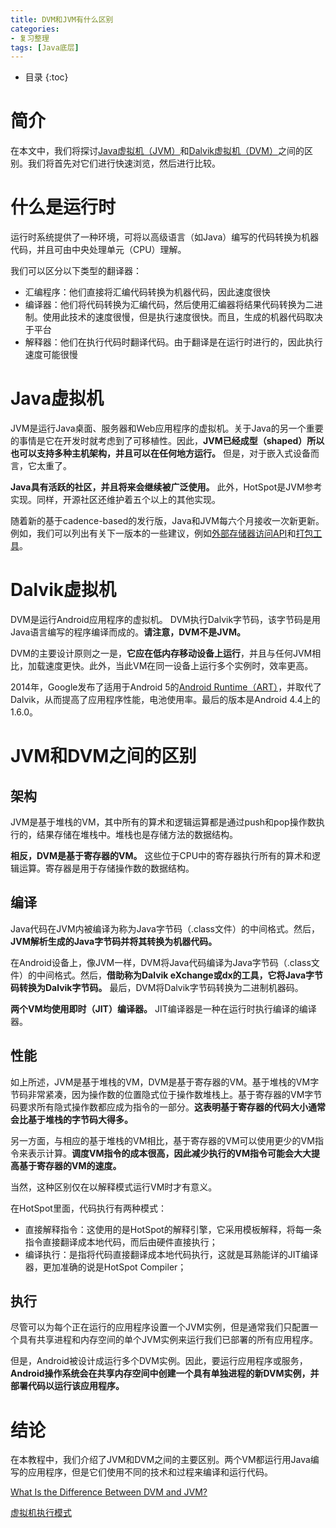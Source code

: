 ```yaml
---
title: DVM和JVM有什么区别
categories:
- 复习整理
tags: [Java底层]
---
```


* 目录
{:toc}

# 简介

在本文中，我们将探讨[Java虚拟机（JVM）](https://docs.oracle.com/javase/specs/index.html)和[Dalvik虚拟机（DVM）](https://source.android.com/devices/tech/dalvik)之间的区别。我们将首先对它们进行快速浏览，然后进行比较。

# 什么是运行时

运行时系统提供了一种环境，可将以高级语言（如Java）编写的代码转换为机器代码，并且可由中央处理单元（CPU）理解。

我们可以区分以下类型的翻译器：
* 汇编程序：他们直接将汇编代码转换为机器代码，因此速度很快
* 编译器：他们将代码转换为汇编代码，然后使用汇编器将结果代码转换为二进制。使用此技术的速度很慢，但是执行速度很快。而且，生成的机器代码取决于平台
* 解释器：他们在执行代码时翻译代码。由于翻译是在运行时进行的，因此执行速度可能很慢

# Java虚拟机

JVM是运行Java桌面、服务器和Web应用程序的虚拟机。关于Java的另一个重要的事情是它在开发时就考虑到了可移植性。因此，**JVM已经成型（shaped）所以也可以支持多种主机架构，并且可以在任何地方运行。** 但是，对于嵌入式设备而言，它太重了。

**Java具有活跃的社区，并且将来会继续被广泛使用。** 此外，HotSpot是JVM参考实现。同样，开源社区还维护着五个以上的其他实现。

随着新的基于cadence-based的发行版，Java和JVM每六个月接收一次新更新。例如，我们可以列出有关下一版本的一些建议，例如[外部存储器访问API](https://openjdk.java.net/jeps/383)和[打包工具](https://openjdk.java.net/jeps/343)。

# Dalvik虚拟机

DVM是运行Android应用程序的虚拟机。 DVM执行Dalvik字节码，该字节码是用Java语言编写的程序编译而成的。**请注意，DVM不是JVM。**

DVM的主要设计原则之一是，**它应在低内存移动设备上运行**，并且与任何JVM相比，加载速度更快。此外，当此VM在同一设备上运行多个实例时，效率更高。

2014年，Google发布了适用于Android 5的[Android Runtime（ART）](https://source.android.com/devices/tech/dalvik#features)，并取代了Dalvik，从而提高了应用程序性能，电池使用率。最后的版本是Android 4.4上的1.6.0。

# JVM和DVM之间的区别

## 架构

JVM是基于堆栈的VM，其中所有的算术和逻辑运算都是通过push和pop操作数执行的，结果存储在堆栈中。堆栈也是存储方法的数据结构。

**相反，DVM是基于寄存器的VM。** 这些位于CPU中的寄存器执行所有的算术和逻辑运算。寄存器是用于存储操作数的数据结构。

## 编译

Java代码在JVM内被编译为称为Java字节码（.class文件）的中间格式。然后，**JVM解析生成的Java字节码并将其转换为机器代码。**

在Android设备上，像JVM一样，DVM将Java代码编译为Java字节码（.class文件）的中间格式。然后，**借助称为Dalvik eXchange或dx的工具，它将Java字节码转换为Dalvik字节码。** 最后，DVM将Dalvik字节码转换为二进制机器码。

**两个VM均使用即时（JIT）编译器。** JIT编译器是一种在运行时执行编译的编译器。

## 性能

如上所述，JVM是基于堆栈的VM，DVM是基于寄存器的VM。基于堆栈的VM字节码非常紧凑，因为操作数的位置隐式位于操作数堆栈上。基于寄存器的VM字节码要求所有隐式操作数都应成为指令的一部分。**这表明基于寄存器的代码大小通常会比基于堆栈的字节码大得多。**

另一方面，与相应的基于堆栈的VM相比，基于寄存器的VM可以使用更少的VM指令来表示计算。**调度VM指令的成本很高，因此减少执行的VM指令可能会大大提高基于寄存器的VM的速度。**

当然，这种区别仅在以解释模式运行VM时才有意义。

在HotSpot里面，代码执行有两种模式：

- 直接解释指令：这使用的是HotSpot的解释引擎，它采用模板解释，将每一条指令直接翻译成本地代码，而后由硬件直接执行；
- 编译执行：是指将代码直接翻译成本地代码执行，这就是耳熟能详的JIT编译器，更加准确的说是HotSpot Compiler；

## 执行

尽管可以为每个正在运行的应用程序设置一个JVM实例，但是通常我们只配置一个具有共享进程和内存空间的单个JVM实例来运行我们已部署的所有应用程序。

但是，Android被设计成运行多个DVM实例。因此，要运行应用程序或服务，**Android操作系统会在共享内存空间中创建一个具有单独进程的新DVM实例，并部署代码以运行该应用程序。**

# 结论

在本教程中，我们介绍了JVM和DVM之间的主要区别。两个VM都运行用Java编写的应用程序，但是它们使用不同的技术和过程来编译和运行代码。


[What Is the Difference Between DVM and JVM?](https://www.baeldung.com/java-jvm-vs-dvm)

[虚拟机执行模式](https://www.cnblogs.com/mazhimazhi/p/13524213.html)